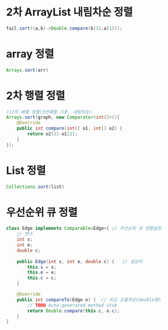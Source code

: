 # 2차 ArrayList 내림차순 정렬

```java
fail.sort((a,b)->Double.compare(b[1],a[1]));
```



# array 정렬 

```java
Arrays.sort(arr)
```



# 2차 행렬 정렬

```java
//2차 배열 정렬(3번째열 기준, 내림차순)
Arrays.sort(graph, new Comparator<int[]>(){
    @Override
    public int compare(int[] o1, int[] o2) {
        return o2[2]-o1[2];
    }
});
```





# List 정렬 

```java
Collections.sort(list)
```



# 우선순위 큐 정렬

```java
class Edge implements Comparable<Edge>{	// 우선순위 큐 정렬설정
	// 변수
	int s;	
	int e;
	double c;
	
	public Edge(int s, int e, double c) {	// 생성자
		this.s = s;
		this.e = e;
		this.c = c;
	}

	@Override
	public int compareTo(Edge o) {	// 비교 오름차순(double형)
		// TODO Auto-generated method stub
		return Double.compare(this.c, o.c);
	}	
}
```

